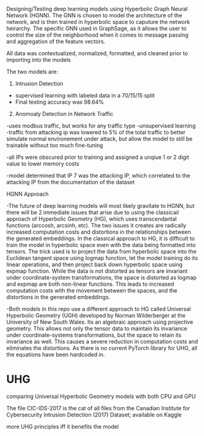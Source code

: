 
Designing/Testing deep learning models using Hyperbolic Graph Neural Network (HGNN). The GNN is chosen to model the architecture of the network, and is then trained in hyperbolic space to caputure the network heirarchy. 
The specific GNN used in GraphSage, as it allows the user to control the size of the neighborhood when it comes to message passing and aggregation of the feature vectors. 

All data was contextualized, normalized, formatted, and cleaned prior to importing into the models

The two models are:

1) Intrusion Detection
  - supervised learning with labeled data in a 70/15/15 split
  - Final testing accuracy was 98.64%

2) Anomoaly Detection in Network Traffic

  -uses modbus traffic, but works for any traffic type
  -unsupervised learning
  -traffic from attacking ip was lowered to 5% of the total traffic to better simulate normal environement under attack, but allow the model to still be trainable without too much fine-tuning
  
  -all IPs were obscured prior to training and assigned a unqiue 1 or 2 digit value to lower memory costs
  
  -model determined that IP 7 was the attacking IP, which correlated to the attacking IP from the documentation of the dataset


HGNN Approach

-The future of deep learning models will most likely gravitate to HGNN, but there will be 2 immediate issues that arise due to using the classicail approach of Hyperbolic Geometry (HG), which uses transcendantal functions (arccosh, arcsinh, etc). The two issues it creates are radically increased computation costs and distortions in the relationships between the generated embeddings. In the classical approach to HG, it is difficult to train the model in hyperbolic space even with the data being formatted into tensors. The trick used is to project the data from hyperbolic space into the Euclidean tangent space using logmap function, let the model training do its linear operations, and then project back down hyperbolic space using expmap function. While the data is not distorted as tensors are invariant under coordinate-system transformations, the space is distorted as logmap and expmap are both non-linear functions. This leads to increased computation costs with the movement between the spaces, and the distortions in the generated embeddings. 

-Both models in this repo use a different approach to HG called Universal Hyperbolic Geometry (UGH) developed by Norman Wilderberger at the University of New South Wales. Its an algebraic approach using projective geometry. This allows not only the tensor data to maintain its invariance under coordinate-systems transformations, but the space to retain its invariance as well. This causes a severe reduction in computation costs and eliminates the distortions. As there is no current PyTorch library for UHG, all the equations have been hardcoded in. 

  

# UHG
comparing Universal Hyperbolic Geometry models with both CPU and GPU

The file CIC-IDS-2017 is the cat of all files from the Canadian Institute for Cybersecurity Intrusion Detection (2017) Dataset; available on Kaggle

more UHG principles iff it benefits the model
